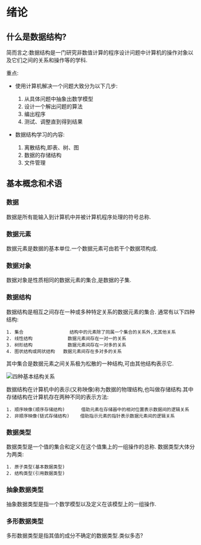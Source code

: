 # 绪论
## 什么是数据结构?
  
简而言之:数据结构是一门研究非数值计算的程序设计问题中计算机的操作对象以及它们之间的关系和操作等的学科.

重点:
* 使用计算机解决一个问题大致分为以下几步:
  1. 从具体问题中抽象出数学模型
  2. 设计一个解出问题的算法
  3. 编出程序
  4. 测试、调整直到得到结果

* 数据结构学习的内容:
  1. 离散结构,即表、树、图
  2. 数据的存储结构
  3. 文件管理

## 基本概念和术语


### 数据
  数据是所有能输入到计算机中并被计算机程序处理的符号总称.
### 数据元素
  数据元素是数据的基本单位.一个数据元素可由若干个数据项构成.
### 数据对象
  数据对象是性质相同的数据元素的集合,是数据的子集.
### 数据结构
  数据结构是相互之间存在一种或多种特定关系的数据元素的集合.
  通常有以下四种结构:

    1. 集合                 结构中的元素除了同属一个集合的关系外,无其他关系
    2. 线性结构             数据元素间存在一对一的关系
    3. 树形结构             数据元素间存在一对多的关系
    4. 图状结构或网状结构   数据元素间存在多对多的关系

  其中集合是数据元素之间关系极为松散的一种结构,可由其他结构表示它.

  <img src="https://gimg2.baidu.com/image_search/src=http%3A%2F%2Fimg-blog.csdnimg.cn%2F20191104143625859.png%3Fx-oss-process%3Dimage%2Fwatermark%2Ctype_ZmFuZ3poZW5naGVpdGk%2Cshadow_10%2Ctext_aHR0cHM6Ly9ibG9nLmNzZG4ubmV0L2hpaGVsbA%3D%3D%2Csize_16%2Ccolor_FFFFFF%2Ct_70&refer=http%3A%2F%2Fimg-blog.csdnimg.cn&app=2002&size=f9999,10000&q=a80&n=0&g=0n&fmt=auto?sec=1660229180&t=2e9b454d0260803c44f0391890c5b667" alt="四种基本结构关系" />

  数据结构在计算机中的表示(又称映像)称为数据的物理结构,也叫做存储结构.其中存储结构在计算机存在两种不同的表示方法:
    
    1. 顺序映像(顺序存储结构)      借助元素在存储器中的相对位置表示数据间的逻辑关系
    2. 非顺序映像(链式存储结构)    借助指示元素的指针表示数据元素间的逻辑关系
### 数据类型
  数据类型是一个值的集合和定义在这个值集上的一组操作的总称.
  数据类型大体分为两类:

    1. 原子类型(基本数据类型)
    2. 结构类型(引用数据类型)

### 抽象数据类型
  抽象数据类型是指一个数学模型以及定义在该模型上的一组操作.

### 多形数据类型
  多形数据类型是指其值的成分不确定的数据类型.类似多态?
